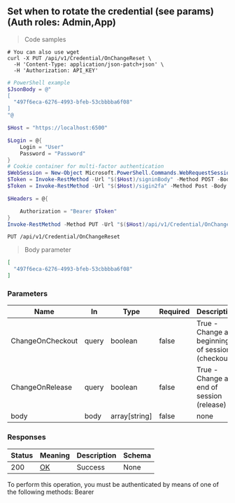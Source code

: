
## Set when to rotate the credential (see params) (Auth roles: Admin,App)

<a id="opIdSetOnChangeReset"></a>

> Code samples

```shell
# You can also use wget
curl -X PUT /api/v1/Credential/OnChangeReset \
  -H 'Content-Type: application/json-patch+json' \
  -H 'Authorization: API_KEY'

```

```powershell
# PowerShell example
$JsonBody = @"
[
  "497f6eca-6276-4993-bfeb-53cbbbba6f08"
]
"@

$Host = "https://localhost:6500"

$Login = @{
    Login = "User"
    Password = "Password"
}
# Cookie container for multi-factor authentication
$WebSession = New-Object Microsoft.PowerShell.Commands.WebRequestSession
$Token = Invoke-RestMethod -Url "$($Host)/signinBody" -Method POST -Body (ConvertTo-Json $Login) -WebRequestSession $WebSession
$Token = Invoke-RestMethod -Url "$($Host)/sigin2fa" -Method Post -Body $MfaCode -Headers @{Authorization: "Bearer $Token"} -WebRequestSession $WebSession

$Headers = @{

    Authorization = "Bearer $Token"
}
Invoke-RestMethod -Method PUT -Url "$($Host)/api/v1/Credential/OnChangeReset" -ContentType "application/json-patch+json" -Body $JsonBody -Headers $Headers
```

`PUT /api/v1/Credential/OnChangeReset`

> Body parameter

```json
[
  "497f6eca-6276-4993-bfeb-53cbbbba6f08"
]
```

<h3 id="set-when-to-rotate-the-credential-(see-params)-(auth-roles:-admin,app)-parameters">Parameters</h3>

|Name|In|Type|Required|Description|
|---|---|---|---|---|
|ChangeOnCheckout|query|boolean|false|True - Change at beginning of session (checkout)|
|ChangeOnRelease|query|boolean|false|True - Change at end of session (release)|
|body|body|array[string]|false|none|

<h3 id="set-when-to-rotate-the-credential-(see-params)-(auth-roles:-admin,app)-responses">Responses</h3>

|Status|Meaning|Description|Schema|
|---|---|---|---|
|200|[OK](https://tools.ietf.org/html/rfc7231#section-6.3.1)|Success|None|

<aside class="warning">
To perform this operation, you must be authenticated by means of one of the following methods:
Bearer
</aside>



